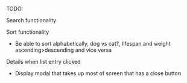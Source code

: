 TODO:

Search functionality
<!-- - Create search functionality that will search database for any keyword typed in and return that entry -->
<!-- - Results list should be blank until user gives some sort of input (display text "Search to display results" or something) -->

Sort functionality
- Be able to sort alphabetically, dog vs cat?, lifespan and weight ascending>descending and vice versa

Details when list entry clicked
- Display modal that takes up most of screen that has a close button